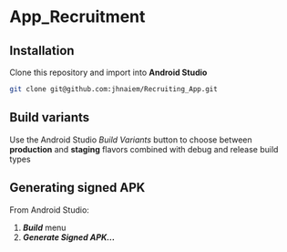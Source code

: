 # App_Recruitment

## Installation
Clone this repository and import into **Android Studio**
```bash
git clone git@github.com:jhnaiem/Recruiting_App.git
```


## Build variants
Use the Android Studio *Build Variants* button to choose between **production** and **staging** flavors combined with debug and release build types


## Generating signed APK
From Android Studio:
1. ***Build*** menu
2. ***Generate Signed APK...***



